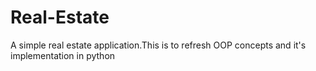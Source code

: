 # Real-Estate
A simple real estate application.This is to refresh OOP concepts and it's implementation in python
